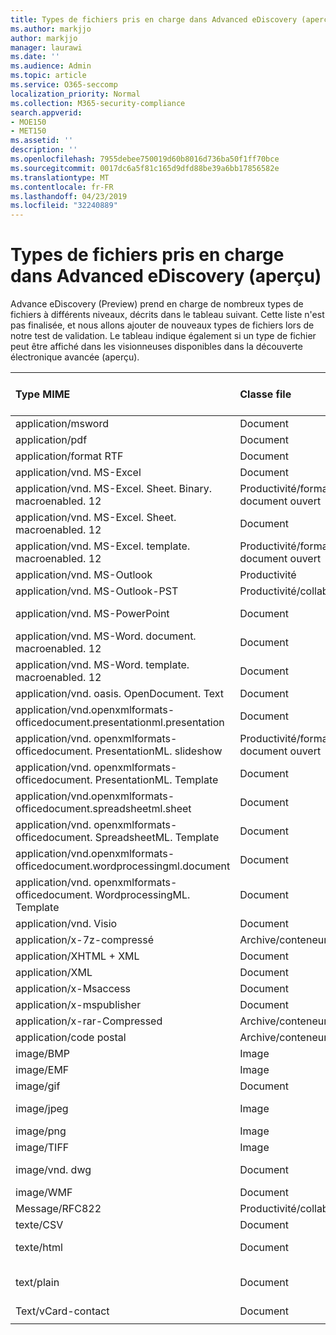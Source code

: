 ```yaml
---
title: Types de fichiers pris en charge dans Advanced eDiscovery (aperçu)
ms.author: markjjo
author: markjjo
manager: laurawi
ms.date: ''
ms.audience: Admin
ms.topic: article
ms.service: O365-seccomp
localization_priority: Normal
ms.collection: M365-security-compliance
search.appverid:
- MOE150
- MET150
ms.assetid: ''
description: ''
ms.openlocfilehash: 7955debee750019d60b8016d736ba50f1ff70bce
ms.sourcegitcommit: 0017dc6a5f81c165d9dfd88be39a6bb17856582e
ms.translationtype: MT
ms.contentlocale: fr-FR
ms.lasthandoff: 04/23/2019
ms.locfileid: "32240889"
---
```

# <a name="supported-file-types-in-advanced-ediscovery-preview"></a>Types de fichiers pris en charge dans Advanced eDiscovery (aperçu)

Advance eDiscovery (Preview) prend en charge de nombreux types de fichiers à différents niveaux, décrits dans le tableau suivant. Cette liste n'est pas finalisée, et nous allons ajouter de nouveaux types de fichiers lors de notre test de validation. Le tableau indique également si un type de fichier peut être affiché dans les visionneuses disponibles dans la découverte électronique avancée (aperçu).

| Type MIME | Classe file | Visionneuse Native | Visionneuse de texte | Visionneuse d'anNotations | Extraction de conteneur | Extensions |
| :- | :- | :- | :- | :- | :- | :- |
| application/msword | Document | Oui | Oui | Oui | Non | . doc;. dat |
| application/pdf | Document | Oui | Oui | Oui | Non | .pdf |
| application/format RTF | Document | Oui | Oui | Oui | Non | . rtf;. équ |
| application/vnd. MS-Excel | Document | Oui | Oui | Oui | Non | . xls;. dat |
| application/vnd. MS-Excel. Sheet. Binary. macroenabled. 12 | Productivité/format de document ouvert | Oui | Oui | Non | Non | . xlsb |
| application/vnd. MS-Excel. Sheet. macroenabled. 12 | Document | Oui | Oui | Oui | Non | . xlsm |
| application/vnd. MS-Excel. template. macroenabled. 12 | Productivité/format de document ouvert | Non | Oui | Non | Non | . xltm |
| application/vnd. MS-Outlook | Productivité | Non | Non | Non | Non | . MSG |
| application/vnd. MS-Outlook-PST | Productivité/collaboration | Non | Non | Non | Oui | . pst |
| application/vnd. MS-PowerPoint | Document | Oui | Oui | Oui | Non | . ppt;. pps;. cafetière |
| application/vnd. MS-Word. document. macroenabled. 12 | Document | Oui | Oui | Oui | Non | .docm |
| application/vnd. MS-Word. template. macroenabled. 12 | Document | Oui | Oui | Oui | Non | . dotm |
| application/vnd. oasis. OpenDocument. Text | Document | Oui | Oui | Oui | Non | ODT  |
| application/vnd.openxmlformats-officedocument.presentationml.presentation | Document | Oui | Oui | Oui | Non | .pptx |
| application/vnd. openxmlformats-officedocument. PresentationML. slideshow | Productivité/format de document ouvert | Oui | Oui | Oui | Non | . ppsx |
| application/vnd. openxmlformats-officedocument. PresentationML. Template | Document | Oui | Oui | Oui | Non | . potx |
| application/vnd.openxmlformats-officedocument.spreadsheetml.sheet | Document | Oui | Oui | Oui | Non | . xlsx |
| application/vnd. openxmlformats-officedocument. SpreadsheetML. Template | Document | Oui | Oui | Oui | Non | . xltx |
| application/vnd.openxmlformats-officedocument.wordprocessingml.document | Document | Oui | Oui | Oui | Non | . docx |
| application/vnd. openxmlformats-officedocument. WordprocessingML. Template | Document | Oui | Oui | Oui | Non | . dotx |
| application/vnd. Visio | Document | Oui | Oui | Oui | Non | . VSD |
| application/x-7z-compressé | Archive/conteneur | Non | Non | Non | Oui | .7z |
| application/XHTML + XML | Document | Oui | Oui | Oui | Non | . XHTML |
| application/XML | Document | Oui | Oui | Oui | Non | . Xml |
| application/x-Msaccess | Document | Oui | Oui | Oui | Non | . mdb |
| application/x-mspublisher | Document | Oui | Oui | Oui | Non | . pub |
| application/x-rar-Compressed | Archive/conteneur | Non | Non | Non | Oui | . rar |
| application/code postal | Archive/conteneur | Non | Non | Non | Oui | . zip |
| image/BMP | Image | Oui | Oui | Oui | Non | .bmp |
| image/EMF | Image | Oui | Oui | Oui | Non | . EMF |
| image/gif | Document | Oui | Oui | Oui | Non | .gif |
| image/jpeg | Image | Oui | Oui | Oui | Non | . jpg;. jpeg;. dat;. jpgt |
| image/png | Image | Oui | Oui | Oui | Non | .png |
| image/TIFF | Image | Oui | Oui | Oui | Non | . TIF |
| image/vnd. dwg | Document | Oui | Oui | Oui | Non | . dwg;. format |
| image/WMF | Document | Oui | Oui | Oui | Non | . wmf |
| Message/RFC822 | Productivité/collaboration | Non | Non | Non | Non | . eml |
| texte/CSV | Document | Oui | Oui | Oui | Non | . csv |
| texte/html | Document | Oui | Oui | Oui | Non | . html;. shtml;. htm |
| text/plain | Document | Oui | Oui | Oui | Non | . txt;. css;. con;. pl;. csv;. dat |
| Text/vCard-contact | Document | Oui | Oui | Oui | Non | . vcf |
||||||||
